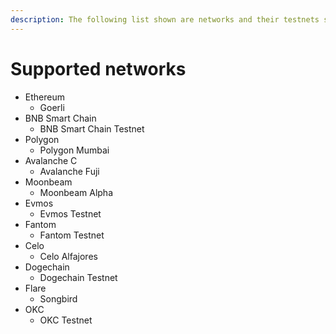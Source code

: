```yaml
---
description: The following list shown are networks and their testnets supported.
---
```


# Supported networks

* Ethereum
  * Goerli
* BNB Smart Chain
  * BNB Smart Chain Testnet
* Polygon
  * Polygon Mumbai
* Avalanche C
  * Avalanche Fuji
* Moonbeam
  * Moonbeam Alpha
* Evmos
  * Evmos Testnet
* Fantom
  * Fantom Testnet
* Celo
  * Celo Alfajores
* Dogechain
  * Dogechain Testnet
* Flare
  * Songbird
* OKC
  * OKC Testnet
